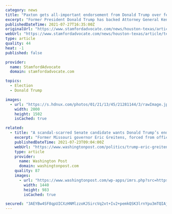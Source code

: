 ```yaml
---
category: news
title: "Paxton gets all-important endorsement from Donald Trump over fellow Republican George P. Bush"
excerpt: "Former President Donald Trump has backed Attorney General Ken Paxton for reelection, passing over primary challenger George P. Bush in bestowing the highly sought-after endorsement. \"It is going to take a PATRIOT like Ken Paxton to advance America First policies in order to Make America Great Again,"
publishedDateTime: 2021-07-27T16:35:00Z
originalUrl: "https://www.stamfordadvocate.com/news/houston-texas/article/texas-attorney-general-paxton-2022-donald-trump-16342340.php"
webUrl: "https://www.stamfordadvocate.com/news/houston-texas/article/texas-attorney-general-paxton-2022-donald-trump-16342340.php"
type: article
quality: 44
heat: -1
published: false

provider:
  name: StamfordAdvocate
  domain: stamfordadvocate.com

topics:
  - Election
  - Donald Trump

images:
  - url: "https://s.hdnux.com/photos/01/21/13/45/21281144/3/rawImage.jpg"
    width: 2000
    height: 1502
    isCached: true

related:
  - title: "A scandal-scarred Senate candidate wants Donald Trump’s endorsement. Other Republicans worry he’ll give it."
    excerpt: "Former Missouri governor Eric Greitens, forced from office in 2018, has hired several Trump associates for his campaign and has falsely suggested Trump could replace Biden before the next presidential election."
    publishedDateTime: 2021-07-23T09:04:00Z
    webUrl: "https://www.washingtonpost.com/politics/trump-eric-greitens-endorsement/2021/07/22/9e9998a2-e8c0-11eb-97a0-a09d10181e36_story.html"
    type: article
    provider:
      name: Washington Post
      domain: washingtonpost.com
    quality: 87
    images:
      - url: "https://www.washingtonpost.com/wp-apps/imrs.php?src=https://arc-anglerfish-washpost-prod-washpost.s3.amazonaws.com/public/PU73ALXLEII6XIV2HPRR2NESLA.jpg&w=1440"
        width: 1440
        height: 983
        isCached: true

secured: "3AEYBw4SF8qpUICXzHNMlzzoKJSircVq2xt+Iv2+pemkQSK3lrnYpu3mTQIAjv1eVi8CRBOFgBrkQgCKUDcXu3DEz9YlSBzYC9dXbRUpFqNKzc718Uqsy7sltND8soShkvyAi7pxeUcpjn2h2N1waP4IQDiw0KwkzVaK38hM4cLH5iyuQiIpEZE6IOpmPIvjXF4xXs7fZYWm2AwGxNuI4Lrsu+Zp8Pn8rjhwk1Cu5k8idlr2UeDltzW29aeBjju0smzRYG7pl8/MoavwxE9B6bPat/4cf8lZH2j1+HzeJO/Oq31VXe1qAO0DRM8Bkk1/UYPcyobdBosbod49kEe4ybCWaTjwO2k/xU4kSGdThDU=;czPeCurR1nTbSyCcPAtrQg=="
---
```



